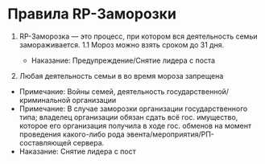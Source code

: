 # Правила RP-Заморозки

1. RP-Заморозка — это процесс, при котором вся деятельность семьи замораживается.
  1.1 Мороз можно взять сроком до 31 дня.
    + Наказание: Предупреждение/Снятие лидера с поста

2. Любая деятельность семьи в во время мороза запрещена
  + Примечание: Войны семей, деятельность государственной/криминальной организации
  + Примечание: В случае заморозки организации государственного типа; владелец организации обязан сдать всё гос. имущество, которое его организация получила в ходе гос. обменов на момент проведения какого-либо рода эвента/мероприятия/РП-составляющей сервера.
  + Наказание: Снятие лидера с пост
